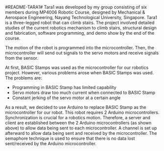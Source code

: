 #README-TARA1#
Tara1 was developed by my group consisting of six members during MP4006 Robotic Course, designed by Mechanical & Aerospace Engineering, Nayang Technological University, Singapore. Tara1 is a three-legged robot that can climb stairs. The project involved detailed studies of the current robotics mechanism to climb stairs, structural design and fabrication, software programming, and demo show by the end of the course.

The motion of the robot is programmed into the microcontroller. Then, the microcontroller will send out signals to the servo motors and receive signals from the sensor.

At first, BASIC Stamps was used as the microcontroller for our robotics project. However, various problems arose when BASIC Stamps was used. The problems are:
- Programming in BASIC Stamp has limited capability
- Servo motors draw too much current when connected to BASIC Stamp
- Constant jerking of the servo motor at a certain angle

As a result, we decided to use Arduino to replace BASIC Stamp as the microcontroller for our robot. This robot requires 2 Arduino microcontrollers. Synchronization is crucial for a robotics motion. Therefore, a server and client are established between the 2 Arduino microcontrollers (as shown above) to allow data being sent to each microcontroller. A channel is set up afterward to allow data being sent and received by the microcontroller. The semaphore technique is used to ensure that there is no data lost sent/received by the Arduino microcontroller.
